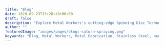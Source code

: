 ```yaml
---
title: "Blog"
date: 2020-09-23T15:28:43+06:00
draft: false
description: "Explore Metal Workers's cutting-edge Spinning Disc Technology..."
author: ""
featuredImage: "images/pages/blogs-saturn-spraying.png"
keywords: "Blog, Metal Workers, Metal Fabrication, Stainless Steel, news"
---
```

